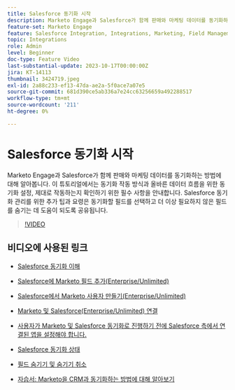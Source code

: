 ```yaml
---
title: Salesforce 동기화 시작
description: Marketo Engage과 Salesforce가 함께 판매와 마케팅 데이터를 동기화하는 방법에 대해 알아봅니다. 이 튜토리얼에서는 동기화 작동 방식과 올바른 데이터 흐름을 위한 동기화 설정, 제대로 작동하는지 확인하기 위한 필수 사항을 안내합니다.
feature-set: Marketo Engage
feature: Salesforce Integration, Integrations, Marketing, Field Management, Administration
topic: Integrations
role: Admin
level: Beginner
doc-type: Feature Video
last-substantial-update: 2023-10-17T00:00:00Z
jira: KT-14113
thumbnail: 3424719.jpeg
exl-id: 2a88c233-ef13-47da-ae2a-5f0ace7a07e5
source-git-commit: 681d390ce5ab336a7e24cc63256659a492288517
workflow-type: tm+mt
source-wordcount: '211'
ht-degree: 0%

---
```


# Salesforce 동기화 시작

Marketo Engage과 Salesforce가 함께 판매와 마케팅 데이터를 동기화하는 방법에 대해 알아봅니다. 이 튜토리얼에서는 동기화 작동 방식과 올바른 데이터 흐름을 위한 동기화 설정, 제대로 작동하는지 확인하기 위한 필수 사항을 안내합니다. Salesforce 동기화 관리를 위한 추가 팁과 요령은 동기화할 필드를 선택하고 더 이상 필요하지 않은 필드를 숨기는 데 도움이 되도록 공유됩니다.

>[!VIDEO](https://video.tv.adobe.com/v/3426908/?learn=on&captions=kor)

## 비디오에 사용된 링크

* [Salesforce 동기화 이해](https://experienceleague.adobe.com/docs/marketo/using/product-docs/crm-sync/salesforce-sync/understanding-the-salesforce-sync.html?lang=ko)

* [Salesforce에 Marketo 필드 추가(Enterprise/Unlimited)](https://experienceleague.adobe.com/docs/marketo/using/product-docs/crm-sync/salesforce-sync/setup/enterprise-unlimited-edition/step-1-of-3-add-marketo-fields-to-salesforce-enterprise-unlimited.html?lang=ko)

* [Salesforce에서 Marketo 사용자 만들기(Enterprise/Unlimited)](https://experienceleague.adobe.com/docs/marketo/using/product-docs/crm-sync/salesforce-sync/setup/enterprise-unlimited-edition/step-2-of-3-create-a-salesforce-user-for-marketo-enterprise-unlimited.html?lang=ko)

* [Marketo 및 Salesforce(Enterprise/Unlimited) 연결](https://experienceleague.adobe.com/docs/marketo/using/product-docs/crm-sync/salesforce-sync/setup/enterprise-unlimited-edition/step-3-of-3-connect-marketo-and-salesforce-enterprise-unlimited.html?lang=ko)

* [사용자가 Marketo 및 Salesforce 동기화로 진행하기 전에 Salesforce 측에서 연결된 앱을 설정해야 합니다.](https://experienceleague.adobe.com/docs/marketo/using/product-docs/crm-sync/salesforce-sync/log-in-using-oauth-2-0.html?lang=ko)

* [Salesforce 동기화 상태](https://experienceleague.adobe.com/docs/marketo/using/product-docs/crm-sync/salesforce-sync/salesforce-sync-status.html?lang=ko)

* [필드 숨기기 및 숨기기 취소](https://experienceleague.adobe.com/docs/marketo/using/product-docs/administration/field-management/hide-and-unhide-a-field.html?lang=ko)

* [자습서: Marketo을 CRM과 동기화하는 방법에 대해 알아보기](https://experienceleague.adobe.com/docs/marketo-learn/tutorials/lead-and-data-management/crm-sync-learn.html?lang=ko)
